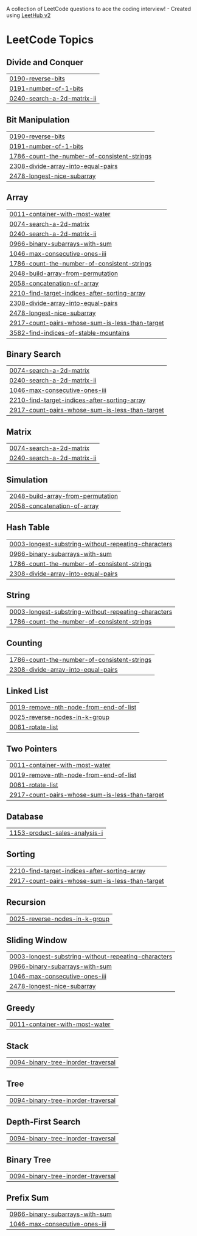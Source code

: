 A collection of LeetCode questions to ace the coding interview! - Created using [LeetHub v2](https://github.com/arunbhardwaj/LeetHub-2.0)
<!---LeetCode Topics Start-->
# LeetCode Topics
## Divide and Conquer
|  |
| ------- |
| [0190-reverse-bits](https://github.com/MayankVashishta/Leetcode/tree/master/0190-reverse-bits) |
| [0191-number-of-1-bits](https://github.com/MayankVashishta/Leetcode/tree/master/0191-number-of-1-bits) |
| [0240-search-a-2d-matrix-ii](https://github.com/MayankVashishta/Leetcode/tree/master/0240-search-a-2d-matrix-ii) |
## Bit Manipulation
|  |
| ------- |
| [0190-reverse-bits](https://github.com/MayankVashishta/Leetcode/tree/master/0190-reverse-bits) |
| [0191-number-of-1-bits](https://github.com/MayankVashishta/Leetcode/tree/master/0191-number-of-1-bits) |
| [1786-count-the-number-of-consistent-strings](https://github.com/MayankVashishta/Leetcode/tree/master/1786-count-the-number-of-consistent-strings) |
| [2308-divide-array-into-equal-pairs](https://github.com/MayankVashishta/Leetcode/tree/master/2308-divide-array-into-equal-pairs) |
| [2478-longest-nice-subarray](https://github.com/MayankVashishta/Leetcode/tree/master/2478-longest-nice-subarray) |
## Array
|  |
| ------- |
| [0011-container-with-most-water](https://github.com/MayankVashishta/Leetcode/tree/master/0011-container-with-most-water) |
| [0074-search-a-2d-matrix](https://github.com/MayankVashishta/Leetcode/tree/master/0074-search-a-2d-matrix) |
| [0240-search-a-2d-matrix-ii](https://github.com/MayankVashishta/Leetcode/tree/master/0240-search-a-2d-matrix-ii) |
| [0966-binary-subarrays-with-sum](https://github.com/MayankVashishta/Leetcode/tree/master/0966-binary-subarrays-with-sum) |
| [1046-max-consecutive-ones-iii](https://github.com/MayankVashishta/Leetcode/tree/master/1046-max-consecutive-ones-iii) |
| [1786-count-the-number-of-consistent-strings](https://github.com/MayankVashishta/Leetcode/tree/master/1786-count-the-number-of-consistent-strings) |
| [2048-build-array-from-permutation](https://github.com/MayankVashishta/Leetcode/tree/master/2048-build-array-from-permutation) |
| [2058-concatenation-of-array](https://github.com/MayankVashishta/Leetcode/tree/master/2058-concatenation-of-array) |
| [2210-find-target-indices-after-sorting-array](https://github.com/MayankVashishta/Leetcode/tree/master/2210-find-target-indices-after-sorting-array) |
| [2308-divide-array-into-equal-pairs](https://github.com/MayankVashishta/Leetcode/tree/master/2308-divide-array-into-equal-pairs) |
| [2478-longest-nice-subarray](https://github.com/MayankVashishta/Leetcode/tree/master/2478-longest-nice-subarray) |
| [2917-count-pairs-whose-sum-is-less-than-target](https://github.com/MayankVashishta/Leetcode/tree/master/2917-count-pairs-whose-sum-is-less-than-target) |
| [3582-find-indices-of-stable-mountains](https://github.com/MayankVashishta/Leetcode/tree/master/3582-find-indices-of-stable-mountains) |
## Binary Search
|  |
| ------- |
| [0074-search-a-2d-matrix](https://github.com/MayankVashishta/Leetcode/tree/master/0074-search-a-2d-matrix) |
| [0240-search-a-2d-matrix-ii](https://github.com/MayankVashishta/Leetcode/tree/master/0240-search-a-2d-matrix-ii) |
| [1046-max-consecutive-ones-iii](https://github.com/MayankVashishta/Leetcode/tree/master/1046-max-consecutive-ones-iii) |
| [2210-find-target-indices-after-sorting-array](https://github.com/MayankVashishta/Leetcode/tree/master/2210-find-target-indices-after-sorting-array) |
| [2917-count-pairs-whose-sum-is-less-than-target](https://github.com/MayankVashishta/Leetcode/tree/master/2917-count-pairs-whose-sum-is-less-than-target) |
## Matrix
|  |
| ------- |
| [0074-search-a-2d-matrix](https://github.com/MayankVashishta/Leetcode/tree/master/0074-search-a-2d-matrix) |
| [0240-search-a-2d-matrix-ii](https://github.com/MayankVashishta/Leetcode/tree/master/0240-search-a-2d-matrix-ii) |
## Simulation
|  |
| ------- |
| [2048-build-array-from-permutation](https://github.com/MayankVashishta/Leetcode/tree/master/2048-build-array-from-permutation) |
| [2058-concatenation-of-array](https://github.com/MayankVashishta/Leetcode/tree/master/2058-concatenation-of-array) |
## Hash Table
|  |
| ------- |
| [0003-longest-substring-without-repeating-characters](https://github.com/MayankVashishta/Leetcode/tree/master/0003-longest-substring-without-repeating-characters) |
| [0966-binary-subarrays-with-sum](https://github.com/MayankVashishta/Leetcode/tree/master/0966-binary-subarrays-with-sum) |
| [1786-count-the-number-of-consistent-strings](https://github.com/MayankVashishta/Leetcode/tree/master/1786-count-the-number-of-consistent-strings) |
| [2308-divide-array-into-equal-pairs](https://github.com/MayankVashishta/Leetcode/tree/master/2308-divide-array-into-equal-pairs) |
## String
|  |
| ------- |
| [0003-longest-substring-without-repeating-characters](https://github.com/MayankVashishta/Leetcode/tree/master/0003-longest-substring-without-repeating-characters) |
| [1786-count-the-number-of-consistent-strings](https://github.com/MayankVashishta/Leetcode/tree/master/1786-count-the-number-of-consistent-strings) |
## Counting
|  |
| ------- |
| [1786-count-the-number-of-consistent-strings](https://github.com/MayankVashishta/Leetcode/tree/master/1786-count-the-number-of-consistent-strings) |
| [2308-divide-array-into-equal-pairs](https://github.com/MayankVashishta/Leetcode/tree/master/2308-divide-array-into-equal-pairs) |
## Linked List
|  |
| ------- |
| [0019-remove-nth-node-from-end-of-list](https://github.com/MayankVashishta/Leetcode/tree/master/0019-remove-nth-node-from-end-of-list) |
| [0025-reverse-nodes-in-k-group](https://github.com/MayankVashishta/Leetcode/tree/master/0025-reverse-nodes-in-k-group) |
| [0061-rotate-list](https://github.com/MayankVashishta/Leetcode/tree/master/0061-rotate-list) |
## Two Pointers
|  |
| ------- |
| [0011-container-with-most-water](https://github.com/MayankVashishta/Leetcode/tree/master/0011-container-with-most-water) |
| [0019-remove-nth-node-from-end-of-list](https://github.com/MayankVashishta/Leetcode/tree/master/0019-remove-nth-node-from-end-of-list) |
| [0061-rotate-list](https://github.com/MayankVashishta/Leetcode/tree/master/0061-rotate-list) |
| [2917-count-pairs-whose-sum-is-less-than-target](https://github.com/MayankVashishta/Leetcode/tree/master/2917-count-pairs-whose-sum-is-less-than-target) |
## Database
|  |
| ------- |
| [1153-product-sales-analysis-i](https://github.com/MayankVashishta/Leetcode/tree/master/1153-product-sales-analysis-i) |
## Sorting
|  |
| ------- |
| [2210-find-target-indices-after-sorting-array](https://github.com/MayankVashishta/Leetcode/tree/master/2210-find-target-indices-after-sorting-array) |
| [2917-count-pairs-whose-sum-is-less-than-target](https://github.com/MayankVashishta/Leetcode/tree/master/2917-count-pairs-whose-sum-is-less-than-target) |
## Recursion
|  |
| ------- |
| [0025-reverse-nodes-in-k-group](https://github.com/MayankVashishta/Leetcode/tree/master/0025-reverse-nodes-in-k-group) |
## Sliding Window
|  |
| ------- |
| [0003-longest-substring-without-repeating-characters](https://github.com/MayankVashishta/Leetcode/tree/master/0003-longest-substring-without-repeating-characters) |
| [0966-binary-subarrays-with-sum](https://github.com/MayankVashishta/Leetcode/tree/master/0966-binary-subarrays-with-sum) |
| [1046-max-consecutive-ones-iii](https://github.com/MayankVashishta/Leetcode/tree/master/1046-max-consecutive-ones-iii) |
| [2478-longest-nice-subarray](https://github.com/MayankVashishta/Leetcode/tree/master/2478-longest-nice-subarray) |
## Greedy
|  |
| ------- |
| [0011-container-with-most-water](https://github.com/MayankVashishta/Leetcode/tree/master/0011-container-with-most-water) |
## Stack
|  |
| ------- |
| [0094-binary-tree-inorder-traversal](https://github.com/MayankVashishta/Leetcode/tree/master/0094-binary-tree-inorder-traversal) |
## Tree
|  |
| ------- |
| [0094-binary-tree-inorder-traversal](https://github.com/MayankVashishta/Leetcode/tree/master/0094-binary-tree-inorder-traversal) |
## Depth-First Search
|  |
| ------- |
| [0094-binary-tree-inorder-traversal](https://github.com/MayankVashishta/Leetcode/tree/master/0094-binary-tree-inorder-traversal) |
## Binary Tree
|  |
| ------- |
| [0094-binary-tree-inorder-traversal](https://github.com/MayankVashishta/Leetcode/tree/master/0094-binary-tree-inorder-traversal) |
## Prefix Sum
|  |
| ------- |
| [0966-binary-subarrays-with-sum](https://github.com/MayankVashishta/Leetcode/tree/master/0966-binary-subarrays-with-sum) |
| [1046-max-consecutive-ones-iii](https://github.com/MayankVashishta/Leetcode/tree/master/1046-max-consecutive-ones-iii) |
<!---LeetCode Topics End-->
